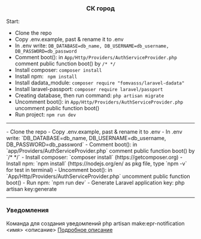 <h3 align="center">СК город</h3>

Start:

- Clone the repo
- Copy .env.example, past & rename it to .env
- In .env write: `DB_DATABASE=db_name, DB_USERNAME=db_username, DB_PASSWORD=db_password`
- Comment boot(): in `App/Http/Providers/AuthServiceProvider.php` comment public function boot() by `/* */`
- Install composer: `composer install`
- Install npm: ` npm install`
- Install dadata_module: `composer require "fomvasss/laravel-dadata"`
- Install laravel-passport: `composer require laravel/passport`
- Creating database, then run command: `php artisan migrate`
- Uncomment boot(): in `App/Http/Providers/AuthServiceProvider.php` uncomment public function boot()
- Run project: `npm run dev`
<hr>
- Clone the repo
- Copy .env.example, past & rename it to .env
- In .env write: `DB_DATABASE=db_name, DB_USERNAME=db_username, DB_PASSWORD=db_password`
- Comment boot(): in `app/Providers/AuthServiceProvider.php` comment public function boot() by `/* */`
- Install composer: `composer install` (https://getcomposer.org)
- Install npm: `npm install` (https://nodejs.org/en/ as pkg file, type `npm -v` for test in terminal)
- Uncomment boot(): in `App/Http/Providers/AuthServiceProvider.php` uncomment public function boot()
- Run npm: `npm run dev`
- Generate Laravel application key: php artisan key:generate
<hr>

### Уведомления
Команда для создания уведомлений php artisan make:epr-notification <имя> <описание>
[Подробное описание](https://gitlab.sk-gorod.com/dev/erp/-/wikis/%D0%A3%D0%B2%D0%B5%D0%B4%D0%BE%D0%BC%D0%BB%D0%B5%D0%BD%D0%B8%D1%8F)
